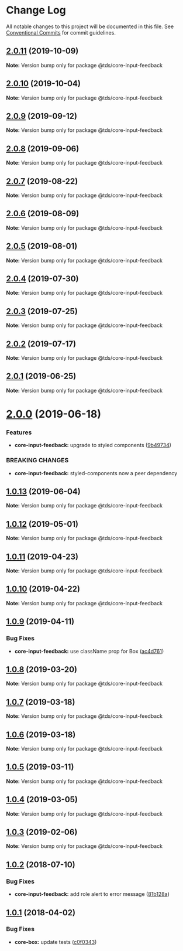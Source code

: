 # Change Log

All notable changes to this project will be documented in this file.
See [Conventional Commits](https://conventionalcommits.org) for commit guidelines.

## [2.0.11](https://github.com/telusdigital/tds/compare/@tds/core-input-feedback@2.0.10...@tds/core-input-feedback@2.0.11) (2019-10-09)

**Note:** Version bump only for package @tds/core-input-feedback





## [2.0.10](https://github.com/telusdigital/tds/compare/@tds/core-input-feedback@2.0.9...@tds/core-input-feedback@2.0.10) (2019-10-04)

**Note:** Version bump only for package @tds/core-input-feedback





## [2.0.9](https://github.com/telusdigital/tds/compare/@tds/core-input-feedback@2.0.8...@tds/core-input-feedback@2.0.9) (2019-09-12)

**Note:** Version bump only for package @tds/core-input-feedback





## [2.0.8](https://github.com/telusdigital/tds/compare/@tds/core-input-feedback@2.0.7...@tds/core-input-feedback@2.0.8) (2019-09-06)

**Note:** Version bump only for package @tds/core-input-feedback





## [2.0.7](https://github.com/telusdigital/tds/compare/@tds/core-input-feedback@2.0.6...@tds/core-input-feedback@2.0.7) (2019-08-22)

**Note:** Version bump only for package @tds/core-input-feedback





## [2.0.6](https://github.com/telusdigital/tds/compare/@tds/core-input-feedback@2.0.5...@tds/core-input-feedback@2.0.6) (2019-08-09)

**Note:** Version bump only for package @tds/core-input-feedback





## [2.0.5](https://github.com/telusdigital/tds/compare/@tds/core-input-feedback@2.0.4...@tds/core-input-feedback@2.0.5) (2019-08-01)

**Note:** Version bump only for package @tds/core-input-feedback





## [2.0.4](https://github.com/telusdigital/tds/compare/@tds/core-input-feedback@2.0.3...@tds/core-input-feedback@2.0.4) (2019-07-30)

**Note:** Version bump only for package @tds/core-input-feedback





## [2.0.3](https://github.com/telusdigital/tds/compare/@tds/core-input-feedback@2.0.2...@tds/core-input-feedback@2.0.3) (2019-07-25)

**Note:** Version bump only for package @tds/core-input-feedback





## [2.0.2](https://github.com/telusdigital/tds/compare/@tds/core-input-feedback@2.0.1...@tds/core-input-feedback@2.0.2) (2019-07-17)

**Note:** Version bump only for package @tds/core-input-feedback





## [2.0.1](https://github.com/telusdigital/tds/compare/@tds/core-input-feedback@2.0.0...@tds/core-input-feedback@2.0.1) (2019-06-25)

**Note:** Version bump only for package @tds/core-input-feedback





# [2.0.0](https://github.com/telusdigital/tds/compare/@tds/core-input-feedback@1.0.13...@tds/core-input-feedback@2.0.0) (2019-06-18)


### Features

* **core-input-feedback:** upgrade to styled components ([9b49734](https://github.com/telusdigital/tds/commit/9b49734))


### BREAKING CHANGES

* **core-input-feedback:** styled-components now a peer dependency





## [1.0.13](https://github.com/telusdigital/tds/compare/@tds/core-input-feedback@1.0.12...@tds/core-input-feedback@1.0.13) (2019-06-04)

**Note:** Version bump only for package @tds/core-input-feedback

## [1.0.12](https://github.com/telusdigital/tds/compare/@tds/core-input-feedback@1.0.11...@tds/core-input-feedback@1.0.12) (2019-05-01)

**Note:** Version bump only for package @tds/core-input-feedback

## [1.0.11](https://github.com/telusdigital/tds/compare/@tds/core-input-feedback@1.0.10...@tds/core-input-feedback@1.0.11) (2019-04-23)

**Note:** Version bump only for package @tds/core-input-feedback

## [1.0.10](https://github.com/telusdigital/tds/compare/@tds/core-input-feedback@1.0.9...@tds/core-input-feedback@1.0.10) (2019-04-22)

**Note:** Version bump only for package @tds/core-input-feedback

## [1.0.9](https://github.com/telusdigital/tds/compare/@tds/core-input-feedback@1.0.8...@tds/core-input-feedback@1.0.9) (2019-04-11)

### Bug Fixes

- **core-input-feedback:** use className prop for Box ([ac4d761](https://github.com/telusdigital/tds/commit/ac4d761))

## [1.0.8](https://github.com/telusdigital/tds/compare/@tds/core-input-feedback@1.0.7...@tds/core-input-feedback@1.0.8) (2019-03-20)

**Note:** Version bump only for package @tds/core-input-feedback

## [1.0.7](https://github.com/telusdigital/tds/compare/@tds/core-input-feedback@1.0.6...@tds/core-input-feedback@1.0.7) (2019-03-18)

**Note:** Version bump only for package @tds/core-input-feedback

## [1.0.6](https://github.com/telusdigital/tds/compare/@tds/core-input-feedback@1.0.5...@tds/core-input-feedback@1.0.6) (2019-03-18)

**Note:** Version bump only for package @tds/core-input-feedback

## [1.0.5](https://github.com/telusdigital/tds/compare/@tds/core-input-feedback@1.0.4...@tds/core-input-feedback@1.0.5) (2019-03-11)

**Note:** Version bump only for package @tds/core-input-feedback

## [1.0.4](https://github.com/telusdigital/tds/compare/@tds/core-input-feedback@1.0.3...@tds/core-input-feedback@1.0.4) (2019-03-05)

**Note:** Version bump only for package @tds/core-input-feedback

## [1.0.3](https://github.com/telusdigital/tds/compare/@tds/core-input-feedback@1.0.2...@tds/core-input-feedback@1.0.3) (2019-02-06)

**Note:** Version bump only for package @tds/core-input-feedback

<a name="1.0.2"></a>

## [1.0.2](https://github.com/telusdigital/tds/compare/@tds/core-input-feedback@1.0.1...@tds/core-input-feedback@1.0.2) (2018-07-10)

### Bug Fixes

- **core-input-feedback:** add role alert to error message ([81b128a](https://github.com/telusdigital/tds/commit/81b128a))

<a name="1.0.1"></a>

## [1.0.1](https://github.com/telusdigital/tds/compare/@tds/core-input-feedback@1.0.0...@tds/core-input-feedback@1.0.1) (2018-04-02)

### Bug Fixes

- **core-box:** update tests ([c0f0343](https://github.com/telusdigital/tds/commit/c0f0343))
